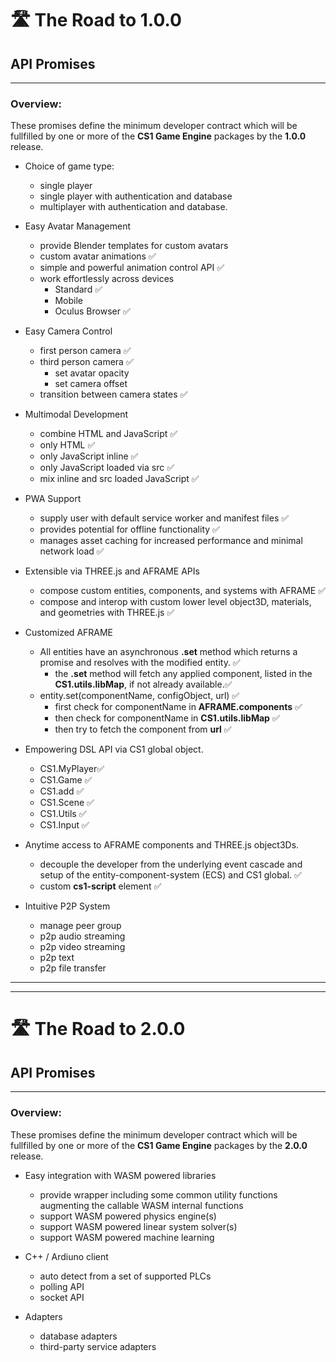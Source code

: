# 🛣️ The Road to 1.0.0

## API Promises
___

### Overview: 

These promises define the minimum developer contract which will be fullfilled by one or more of the **CS1 Game Engine** packages by the **1.0.0** release.

- Choice of game type: 
  - single player
  - single player with authentication and database
  - multiplayer with authentication and database.
  
- Easy Avatar Management
  - provide Blender templates for custom avatars
  - custom avatar animations ✅
  - simple and powerful animation control API ✅
  - work effortlessly across devices
    - Standard ✅
    - Mobile
    - Oculus Browser ✅
  
- Easy Camera Control
  - first person camera ✅
  - third person camera ✅
    - set avatar opacity 
    - set camera offset 
  - transition between camera states ✅

- Multimodal Development
  - combine HTML and JavaScript ✅
  - only HTML ✅
  - only JavaScript inline ✅
  - only JavaScript loaded via src ✅
  - mix inline and src loaded JavaScript ✅
  
- PWA Support
  - supply user with default service worker and manifest files ✅
  - provides potential for offline functionality ✅
  - manages asset caching for increased performance and minimal network load ✅
  
- Extensible via THREE.js and AFRAME APIs
  - compose custom entities, components, and systems with AFRAME ✅
  - compose and interop with custom lower level object3D, materials, and geometries with THREE.js ✅
  
- Customized AFRAME
  - All entities have an asynchronous **.set** method which returns a promise and resolves with the modified entity. ✅
    - the **.set** method will fetch any applied component, listed in the **CS1.utils.libMap**, if not already available.✅
  - entity.set(componentName, configObject, url) ✅
    - first check for componentName in **AFRAME.components** ✅
    - then check for componentName in **CS1.utils.libMap** ✅
    - then try to fetch the component from **url** ✅
  
- Empowering DSL API via CS1 global object. 
  - CS1.MyPlayer✅
  - CS1.Game ✅
  - CS1.add ✅
  - CS1.Scene ✅
  - CS1.Utils ✅
  - CS1.Input ✅
  
- Anytime access to AFRAME components and THREE.js object3Ds.
  - decouple the developer from the underlying event cascade and setup of the entity-component-system (ECS) and CS1 global. ✅
  - custom **cs1-script** element ✅
  
- Intuitive P2P System
  - manage peer group
  - p2p audio streaming
  - p2p video streaming
  - p2p text
  - p2p file transfer
  
  
___
___
  
  # 🛣️ The Road to 2.0.0

## API Promises
___

### Overview: 

These promises define the minimum developer contract which will be fullfilled by one or more of the **CS1 Game Engine** packages by the **2.0.0** release.
  
- Easy integration with WASM powered libraries
  - provide wrapper including some common utility functions augmenting the callable WASM internal functions
  - support WASM powered physics engine(s)
  - support WASM powered linear system solver(s)
  - support WASM powered machine learning
  
- C++ /  Ardiuno client 
  - auto detect from a set of supported PLCs
  - polling API
  - socket API
  
- Adapters 
  - database adapters
  - third-party service adapters


